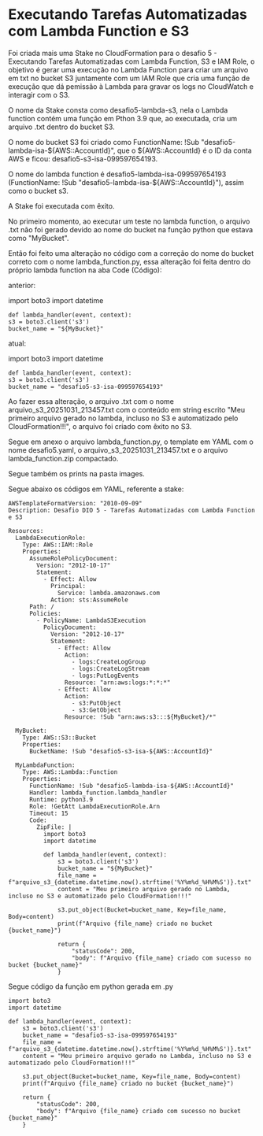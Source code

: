 # Executando Tarefas Automatizadas com Lambda Function e S3

Foi criada mais uma Stake no CloudFormation para o desafio 5 - Executando Tarefas Automatizadas com Lambda Function, S3 e IAM Role, o objetivo é gerar uma execução no Lambda Function para criar um arquivo em txt no bucket S3 juntamente com um IAM Role que cria uma função de execução que dá pemissão à Lambda para gravar os logs no CloudWatch e interagir com o S3.

O nome da Stake consta como desafio5-lambda-s3, nela o Lambda function contém uma função em Pthon 3.9 que, ao executada, cria um arquivo .txt dentro do bucket S3.

O nome do bucket S3 foi criado como FunctionName: !Sub "desafio5-lambda-isa-${AWS::AccountId}", que o ${AWS::AccountId} é o ID da conta AWS e ficou: desafio5-s3-isa-099597654193.

O nome do lambda function é desafio5-lambda-isa-099597654193 (FunctionName: !Sub "desafio5-lambda-isa-${AWS::AccountId}"), assim como o bucket s3.

A Stake foi executada com êxito.

No primeiro momento, ao executar um teste no lambda function, o arquivo .txt não foi gerado devido ao nome do bucket na função python que estava como "MyBucket".

Então foi feito uma alteração no código com a correção do nome do bucket correto com o nome lambda_function.py, essa alteração foi feita dentro do próprio lambda function na aba Code (Código):

anterior:

import boto3
import datetime

	def lambda_handler(event, context):
    s3 = boto3.client('s3')
    bucket_name = "${MyBucket}"
              

atual:

import boto3
import datetime

	def lambda_handler(event, context):
    s3 = boto3.client('s3')
    bucket_name = "desafio5-s3-isa-099597654193"
    
Ao fazer essa alteração, o arquivo .txt com o nome arquivo_s3_20251031_213457.txt com o conteúdo em string escrito "Meu primeiro arquivo gerado no lambda, incluso no S3 e automatizado pelo CloudFormation!!!", o arquivo foi criado com êxito no S3.

Segue em anexo o arquivo lambda_function.py, o template em YAML com o nome desafio5.yaml, o arquivo_s3_20251031_213457.txt e o arquivo lambda_function.zip compactado.

Segue também os prints na pasta images.


Segue abaixo os códigos em YAML, referente a stake:

```
AWSTemplateFormatVersion: "2010-09-09"
Description: Desafio DIO 5 - Tarefas Automatizadas com Lambda Function e S3

Resources:
  LambdaExecutionRole:
    Type: AWS::IAM::Role
    Properties:
      AssumeRolePolicyDocument:
        Version: "2012-10-17"
        Statement:
          - Effect: Allow
            Principal:
              Service: lambda.amazonaws.com
            Action: sts:AssumeRole
      Path: /
      Policies:
        - PolicyName: LambdaS3Execution
          PolicyDocument:
            Version: "2012-10-17"
            Statement:
              - Effect: Allow
                Action:
                  - logs:CreateLogGroup
                  - logs:CreateLogStream
                  - logs:PutLogEvents
                Resource: "arn:aws:logs:*:*:*"
              - Effect: Allow
                Action:
                  - s3:PutObject
                  - s3:GetObject
                Resource: !Sub "arn:aws:s3:::${MyBucket}/*"

  MyBucket:
    Type: AWS::S3::Bucket
    Properties:
      BucketName: !Sub "desafio5-s3-isa-${AWS::AccountId}"

  MyLambdaFunction:
    Type: AWS::Lambda::Function
    Properties:
      FunctionName: !Sub "desafio5-lambda-isa-${AWS::AccountId}"
      Handler: lambda_function.lambda_handler
      Runtime: python3.9
      Role: !GetAtt LambdaExecutionRole.Arn
      Timeout: 15
      Code:
        ZipFile: |
          import boto3
          import datetime

          def lambda_handler(event, context):
              s3 = boto3.client('s3')
              bucket_name = "${MyBucket}"
              file_name = f"arquivo_s3_{datetime.datetime.now().strftime('%Y%m%d_%H%M%S')}.txt"
              content = "Meu primeiro arquivo gerado no Lambda, incluso no S3 e automatizado pelo CloudFormation!!!"

              s3.put_object(Bucket=bucket_name, Key=file_name, Body=content)
              print(f"Arquivo {file_name} criado no bucket {bucket_name}")

              return {
                  "statusCode": 200,
                  "body": f"Arquivo {file_name} criado com sucesso no bucket {bucket_name}"
              }
```

 Segue código da função em python gerada em .py

```
import boto3
import datetime

def lambda_handler(event, context):
    s3 = boto3.client('s3')
    bucket_name = "desafio5-s3-isa-099597654193"
    file_name = f"arquivo_s3_{datetime.datetime.now().strftime('%Y%m%d_%H%M%S')}.txt"
    content = "Meu primeiro arquivo gerado no Lambda, incluso no S3 e automatizado pelo CloudFormation!!!"

    s3.put_object(Bucket=bucket_name, Key=file_name, Body=content)
    print(f"Arquivo {file_name} criado no bucket {bucket_name}")

    return {
        "statusCode": 200,
        "body": f"Arquivo {file_name} criado com sucesso no bucket {bucket_name}"
    }
```

